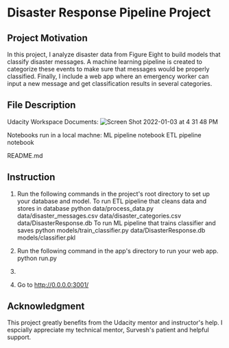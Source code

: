 # Disaster Response Pipeline Project

## Project Motivation
In this project, I analyze disaster data from Figure Eight to build models that classify disaster messages. A machine learning pipeline is created to categorize these events to make sure that messages would be properly classified. Finally, I include a web app where an emergency worker can input a new message and get classification results in several categories.

## File Description

Udacity Workspace Documents: 
![Screen Shot 2022-01-03 at 4 31 48 PM](https://user-images.githubusercontent.com/41206996/147985516-3655e96f-7d51-46d8-9948-6565f508a781.png)

Notebooks run in a local machne:
ML pipeline notebook
ETL pipeline notebook

README.md

## Instruction
1. Run the following commands in the project's root directory to set up your database and model.
To run ETL pipeline that cleans data and stores in database python data/process_data.py data/disaster_messages.csv data/disaster_categories.csv data/DisasterResponse.db
To run ML pipeline that trains classifier and saves python models/train_classifier.py data/DisasterResponse.db models/classifier.pkl

2. Run the following command in the app's directory to run your web app. python run.py
3. 
4. Go to http://0.0.0.0:3001/

## Acknowledgment 
This project greatly benefits from the Udacity mentor and instructor's help. I espcially appreciate my technical mentor, Survesh's patient and helpful support. 
